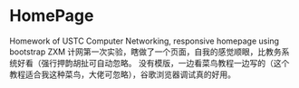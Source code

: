 # HomePage
Homework of USTC Computer Networking, responsive homepage using bootstrap
ZXM 计网第一次实验，瞎做了一个页面，自我的感觉顺眼，比教务系统好看（强行押韵胡扯可自动忽略。
没有模版，一边看菜鸟教程一边写的（这个教程适合我这种菜鸟，大佬可忽略），谷歌浏览器调试真的好用。
